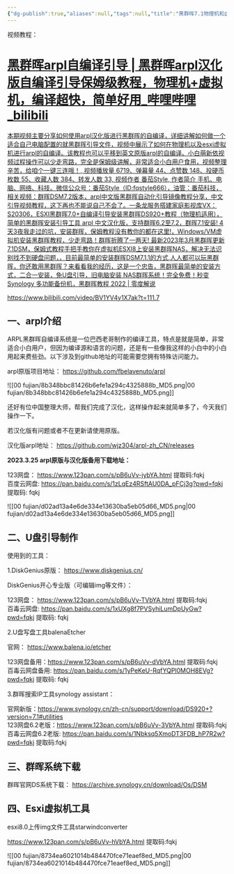 ```yaml
---
{"dg-publish":true,"aliases":null,"tags":null,"title":"黑群晖7.1物理机和虚拟机安装","permalink":"/0102-erjixitong/群晖/黑群晖7.1物理机和虚拟机安装/","dgPassFrontmatter":true,"noteIcon":""}
---
```


视频教程：
<div class="rich-link-card-container"><a class="rich-link-card" href="https://www.bilibili.com/video/BV1YV4y1X7ak?t=111.7" target="_blank">
	<div class="rich-link-image-container">
		<div class="rich-link-image" style="background-image: url('//i1.hdslb.com/bfs/archive/f8c5fc25a48b79923e986a6d68fa1e2017094f2b.jpg@100w_100h_1c.png')">
	</div>
	</div>
	<div class="rich-link-card-text">
		<h1 class="rich-link-card-title">黑群晖arpl自编译引导 | 黑群晖arpl汉化版自编译引导保姆级教程，物理机+虚拟机，编译超快，简单好用_哔哩哔哩_bilibili</h1>
		<p class="rich-link-card-description">
		本期视频主要分享如何使用arpl汉化版进行黑群晖的自编译，详细讲解如何做一个适合自己电脑配置的就黑群晖引导文件，视频中展示了如何在物理机以及esxi虚拟机进行arpl的自编译。该教程也可以平移到英文原版arpl的自编译。小白萌新依视频过程操作可以少走弯路，完全是保姆级讲解，非常适合小白用户食用，视频整理辛苦，给咱个一键三连哦！, 视频播放量 6719、弹幕量 44、点赞数 148、投硬币枚数 55、收藏人数 384、转发人数 33, 视频作者 番茄Style, 作者简介 手机、电脑、网络、科技。微信公众号：番茄Style（ID:fqstyle666），油管：番茄科技，相关视频：群晖DSM7.2版本，arpl中文版黑群晖自动化引导镜像教程分享，中文引导视频教程，这下再也不能说自己不会了。一条龙服务搭建家庭影视库VX：S20306，ESXI黑群晖7.0+自编译引导安装黑群晖DS920+教程（物理机适用），简单的黑群晖安装引导工具 arpl 中文汉化版，支持群晖6.2至7.2，群晖7.1安装! 4天3夜我走过的坑，安装群晖，保姆教程没有教你的都在这里!，Windows/VM虚拟机安装黑群晖教程，少走弯路！群晖折腾了一两天! 最新2023年3月黑群晖更新7.1DSM，保姆式教程手把手教你在虚拟机ESXI8上安装黑群晖NAS，解决无法识别找不到硬盘问题，，目前最简单的安装群晖DSM7.1.1的方式,人人都可以玩黑群晖，你还敢用黑群晖？来看看我的经历，这是一个忠告，黑群晖最简单的安装方式，二合一安装，免U盘引导，旧电脑安装 NAS群晖系统！完全免费！秒变 Synology 多功能备份机，黑群晖教程 2022 | 零度解说
		</p>
		<p class="rich-link-href">
		https://www.bilibili.com/video/BV1YV4y1X7ak?t=111.7
		</p>
	</div>
</a></div>


## 一、arpl介绍

ARPL黑群晖自编译系统是一位巴西老哥制作的编译工具，特点是就是简单，非常适合小白用户，但因为编译源和语言的问题，还是有一些像我这样的小白中的小白用起来费些劲。以下涉及到github地址的可能需要您拥有特殊访问能力。

arpl原版项目地址： https://github.com/fbelavenuto/arpl

![[00 fujian/8b348bbc81426b6efe1a294c4325888b_MD5.png\|00 fujian/8b348bbc81426b6efe1a294c4325888b_MD5.png]]

还好有位中国整理大师，帮我们完成了汉化，这样操作起来就简单多了，今天我们操作一下。

若汉化版有问题或者不在更新请使用原版。

汉化版arpl地址： https://github.com/wjz304/arpl-zh_CN/releases

**2023.3.25 arpl原版与汉化版备用下载地址：**

123网盘： https://www.123pan.com/s/pB6uVv-jybYA.html 提取码:fqkj  
百度云网盘: https://pan.baidu.com/s/1zLqEz4RSftAU0DA_pFCj3g?pwd=fqkj 提取码: fqkj

![[00 fujian/d02ad13a4e6de334e13630ba5eb05d66_MD5.png\|00 fujian/d02ad13a4e6de334e13630ba5eb05d66_MD5.png]]

## 二、U盘引导制作

使用到的工具：

1.DiskGenius原版： https://www.diskgenius.cn/

DiskGenius开心专业版（可编辑img等文件）：

123网盘： https://www.123pan.com/s/pB6uVv-TVbYA.html 提取码:fqkj  
百毒云网盘: https://pan.baidu.com/s/1xUXg8f7PVSyhiLumDpUyGw?pwd=fqkj 提取码: fqkj

2.U盘写盘工具balenaEtcher

官网： https://www.balena.io/etcher

123网盘备用：https://www.123pan.com/s/pB6uVv-dVbYA.html 提取码:fqkj  
百毒云网盘备用: https://pan.baidu.com/s/1yPeKeU-RqfYQPl0MOH8EVg?pwd=fqkj 提取码: fqkj

3.群晖搜索IP工具synology assistant：

官网新版：https://www.synology.cn/zh-cn/support/download/DS920+?version=7.1#utilities  
123网盘6.2老版：https://www.123pan.com/s/pB6uVv-3VbYA.html 提取码:fqkj  
百毒云网盘6.2老版: https://pan.baidu.com/s/1Nbksq5XmoDT3FDB_hP7R2w?pwd=fqkj 提取码:fqkj

## 三、群晖系统下载

群晖官网DS系统下载： https://archive.synology.cn/download/Os/DSM

## 四、Esxi虚拟机工具

esxi8.0上传img文件工具starwindconverter

https://www.123pan.com/s/pB6uVv-hVbYA.html 提取码:fqkj

![[00 fujian/8734ea6021014b484470fce71eaef8ed_MD5.png\|00 fujian/8734ea6021014b484470fce71eaef8ed_MD5.png]]